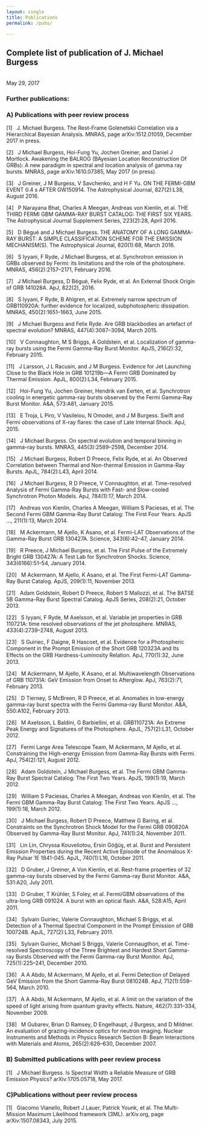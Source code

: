 ```yaml
---
layout: single
title: Publications
permalink: /pubs/

---
```




<head><title>Complete list of publication of J. Michael Burgess</title> 
<meta http-equiv="Content-Type" content="text/html; charset=utf-8" /> 
<meta name="generator" content="TeX4ht (http://www.tug.org/tex4ht/)" /> 
<meta name="originator" content="TeX4ht (http://www.tug.org/tex4ht/)" /> 
<!-- xhtml,mathml,charset=utf-8,html --> 
<meta name="src" content="pubs.tex" /> 
<link rel="stylesheet" type="text/css" href="pubs.css" /> 
</head><body 
>
   <div class="maketitle">
                                                                                     
                                                                                     
                                                                                     
                                                                                     

<h2 class="titleHead">Complete list of publication of J. Michael Burgess</h2>
<div class="author" ></div><br />
<div class="date" ><span 
class="cmr-12">May 29, 2017</span></div>
   </div>
   <h3 class="likesectionHead"><a 
 id="x1-1000"></a>Further publications:</h3>
<!--l. 1--><p class="noindent" >
</p>
   <h3 class="likesectionHead"><a 
 id="x1-2000"></a>A) Publications with peer review process</h3>
<!--l. 1--><p class="noindent" >
   </p><div class="thebibliography">
   <p class="bibitem" ><span class="biblabel">
 [1]<span class="bibsp">   </span></span><a 
 id="XBurgess:2015"></a>J. Michael  Burgess.    The  Rest-Frame  Golenetskii  Correlation  via  a  Hierarchical
   Bayesian Analysis. <span 
class="cmti-10x-x-109">MNRAS</span>, page arXiv:1512.01059, December 2017 in press.
   </p>
   <p class="bibitem" ><span class="biblabel">
 [2]<span class="bibsp">   </span></span><a 
 id="XBurgess:2016"></a>J Michael Burgess, Hoi-Fung Yu, Jochen Greiner, and Daniel J Mortlock. Awakening
   the BALROG (BAyesian Location Reconstruction Of GRBs): A new paradigm in spectral
   and location analysis of gamma ray bursts. <span 
class="cmti-10x-x-109">MNRAS</span>, page arXiv:1610.07385, May 2017 (in
   press).
   </p>
   <p class="bibitem" ><span class="biblabel">
 [3]<span class="bibsp">   </span></span><a 
 id="XGreiner:2016kv"></a>J Greiner, J M Burgess, V Savchenko, and H F Yu. ON THE FERMI-GBM EVENT
   0.4 s AFTER GW150914. <span 
class="cmti-10x-x-109">The Astrophysical Journal</span>, 827(2):L38, August 2016.
   </p>
   <p class="bibitem" ><span class="biblabel">
 [4]<span class="bibsp">   </span></span><a 
 id="XBhat:2016gp"></a>P Narayana  Bhat,  Charles A  Meegan,  Andreas  von  Kienlin,  et al.   THE  THIRD
   FERMI  GBM  GAMMA-RAY  BURST  CATALOG:  THE  FIRST  SIX  YEARS.    <span 
class="cmti-10x-x-109">The</span>
   <span 
class="cmti-10x-x-109">Astrophysical Journal Supplement Series</span>, 223(2):28, April 2016.
                                                                                     
                                                                                     
   </p>
   <p class="bibitem" ><span class="biblabel">
 [5]<span class="bibsp">   </span></span><a 
 id="XBegue:2016fo"></a>D Bégué and J Michael Burgess.  THE ANATOMY OF A LONG GAMMA-RAY
   BURST:
   A SIMPLE CLASSIFICATION SCHEME FOR THE EMISSION MECHANISM(S). <span 
class="cmti-10x-x-109">The</span>
   <span 
class="cmti-10x-x-109">Astrophysical Journal</span>, 820(1):68, March 2016.
   </p>
   <p class="bibitem" ><span class="biblabel">
 [6]<span class="bibsp">   </span></span><a 
 id="X2016MNRAS.456.2157I"></a>S Iyyani, F Ryde, J Michael Burgess, et al. Synchrotron emission in GRBs observed
   by Fermi: its limitations and the role of the photosphere.   <span 
class="cmti-10x-x-109">MNRAS</span>, 456(2):2157–2171,
   February 2016.
   </p>
   <p class="bibitem" ><span class="biblabel">
 [7]<span class="bibsp">   </span></span><a 
 id="XBurgess:2015tx"></a>J Michael Burgess, D Bégué, Felix Ryde, et al. An External Shock Origin of GRB
   141028A. <span 
class="cmti-10x-x-109">ApJ</span>, 822(2), 2016.
   </p>
   <p class="bibitem" ><span class="biblabel">
 [8]<span class="bibsp">   </span></span><a 
 id="X2015MNRAS.450.1651I"></a>S Iyyani, F Ryde, B Ahlgren, et al.  Extremely narrow spectrum of GRB110920A:
   further evidence for localized, subphotospheric dissipation.  <span 
class="cmti-10x-x-109">MNRAS</span>, 450(2):1651–1663,
   June 2015.
   </p>
   <p class="bibitem" ><span class="biblabel">
 [9]<span class="bibsp">   </span></span><a 
 id="XBurgess:2015iy"></a>J Michael  Burgess  and  Felix  Ryde.   Are  GRB  blackbodies  an  artefact  of  spectral
   evolution? <span 
class="cmti-10x-x-109">MNRAS</span>, 447(4):3087–3094, March 2015.
   </p>
   <p class="bibitem" ><span class="biblabel">
 [10]<span class="bibsp">   </span></span><a 
 id="X2015ApJS..216...32C"></a>V Connaughton, M S Briggs, A Goldstein, et al.  Localization of gamma-ray bursts
   using the Fermi Gamma-Ray Burst Monitor. <span 
class="cmti-10x-x-109">ApJS</span>, 216(2):32, February 2015.
   </p>
   <p class="bibitem" ><span class="biblabel">
 [11]<span class="bibsp">   </span></span><a 
 id="XLarsson:2015"></a>J Larsson, J L Racusin, and J M Burgess. Evidence for Jet Launching Close to the
   Black Hole in GRB 101219b—A Fermi GRB Dominated by Thermal Emission.  <span 
class="cmti-10x-x-109">ApJL</span>,
   800(2):L34, February 2015.
   </p>
   <p class="bibitem" ><span class="biblabel">
 [12]<span class="bibsp">   </span></span><a 
 id="XYu:2015"></a>Hoi-Fung Yu, Jochen Greiner, Hendrik van Eerten, et al.   Synchrotron cooling in
   energetic gamma-ray bursts observed by the Fermi Gamma-Ray Burst Monitor.  <span 
class="cmti-10x-x-109">A&#x0026;A</span>,
   573:A81, January 2015.
                                                                                     
                                                                                     
   </p>
   <p class="bibitem" ><span class="biblabel">
 [13]<span class="bibsp">   </span></span><a 
 id="XTroja:2015"></a>E Troja,  L Piro,  V Vasileiou,  N Omodei,  and  J M  Burgess.    Swift  and  Fermi
   observations of X-ray ﬂares: the case of Late Internal Shock. <span 
class="cmti-10x-x-109">ApJ</span>, 2015.
   </p>
   <p class="bibitem" ><span class="biblabel">
 [14]<span class="bibsp">   </span></span><a 
 id="XBurgess:2014fl"></a>J Michael Burgess. On spectral evolution and temporal binning in gamma-ray bursts.
   <span 
class="cmti-10x-x-109">MNRAS</span>, 445(3):2589–2598, December 2014.
   </p>
   <p class="bibitem" ><span class="biblabel">
 [15]<span class="bibsp">   </span></span><a 
 id="XBurgess:2014hx"></a>J Michael Burgess, Robert D Preece, Felix Ryde, et al.  An Observed Correlation
   between Thermal and Non-thermal Emission in Gamma-Ray Bursts.  <span 
class="cmti-10x-x-109">ApJL</span>, 784(2):L43,
   April 2014.
   </p>
   <p class="bibitem" ><span class="biblabel">
 [16]<span class="bibsp">   </span></span><a 
 id="XBurgess:2014"></a>J Michael Burgess, R D Preece, V Connaughton, et al.  Time-resolved Analysis of
   Fermi Gamma-Ray Bursts with Fast- and Slow-cooled Synchrotron Photon Models.  <span 
class="cmti-10x-x-109">ApJ</span>,
   784(1):17, March 2014.
   </p>
   <p class="bibitem" ><span class="biblabel">
 [17]<span class="bibsp">   </span></span><a 
 id="XKienlin:2014"></a>Andreas von Kienlin, Charles A Meegan, William S Paciesas, et al. The Second Fermi
   GBM Gamma-Ray Burst Catalog: The First Four Years. <span 
class="cmti-10x-x-109">ApJS </span><span 
class="cmti-10x-x-109">…</span>, 211(1):13, March 2014.
   </p>
   <p class="bibitem" ><span class="biblabel">
 [18]<span class="bibsp">   </span></span><a 
 id="XAckermann:2014"></a>M Ackermann,  M Ajello,  K Asano,  et al.      Fermi-LAT  Observations  of  the
   Gamma-Ray Burst GRB 130427A. <span 
class="cmti-10x-x-109">Science</span>, 343(6):42–47, January 2014.
   </p>
   <p class="bibitem" ><span class="biblabel">
 [19]<span class="bibsp">   </span></span><a 
 id="XPreece:2014ho"></a>R Preece, J Michael Burgess, et al.  The First Pulse of the Extremely Bright GRB
   130427A: A Test Lab for Synchrotron Shocks. <span 
class="cmti-10x-x-109">Science</span>, 343(6166):51–54, January 2014.
   </p>
   <p class="bibitem" ><span class="biblabel">
 [20]<span class="bibsp">   </span></span><a 
 id="XAckermann:2013ia"></a>M Ackermann, M Ajello, K Asano, et al.  The First Fermi-LAT Gamma-Ray Burst
   Catalog. <span 
class="cmti-10x-x-109">ApJS</span>, 209(1):11, November 2013.
   </p>
   <p class="bibitem" ><span class="biblabel">
 [21]<span class="bibsp">   </span></span><a 
 id="XGoldstein:2013km"></a>Adam  Goldstein,  Robert D  Preece,  Robert S  Mallozzi,  et al.    The  BATSE  5B
   Gamma-Ray Burst Spectral Catalog. <span 
class="cmti-10x-x-109">ApJS Series</span>, 208(2):21, October 2013.
                                                                                     
                                                                                     
   </p>
   <p class="bibitem" ><span class="biblabel">
 [22]<span class="bibsp">   </span></span><a 
 id="XIyyani:2013"></a>S Iyyani, F Ryde, M Axelsson, et al. Variable jet properties in GRB 110721A: time
   resolved observations of the jet photosphere. <span 
class="cmti-10x-x-109">MNRAS</span>, 433(4):2739–2748, August 2013.
   </p>
   <p class="bibitem" ><span class="biblabel">
 [23]<span class="bibsp">   </span></span><a 
 id="XGuiriec:2013hl"></a>S Guiriec,  F Daigne,  R Hascoet,  et al.   Evidence  for  a  Photospheric  Component
   in  the  Prompt  Emission  of  the  Short  GRB 120323A  and  Its  Eﬀects  on  the  GRB
   Hardness-Luminosity Relation. <span 
class="cmti-10x-x-109">ApJ</span>, 770(1):32, June 2013.
   </p>
   <p class="bibitem" ><span class="biblabel">
 [24]<span class="bibsp">   </span></span><a 
 id="XAckermann:2013"></a>M Ackermann, M Ajello, K Asano, et al.   Multiwavelength Observations of GRB
   110731A: GeV Emission from Onset to Afterglow. <span 
class="cmti-10x-x-109">ApJ</span>, 763(2):71, February 2013.
   </p>
   <p class="bibitem" ><span class="biblabel">
 [25]<span class="bibsp">   </span></span><a 
 id="XTierney:2013"></a>D Tierney, S McBreen, R D Preece, et al. Anomalies in low-energy gamma-ray burst
   spectra with the Fermi Gamma-ray Burst Monitor. <span 
class="cmti-10x-x-109">A&#x0026;A</span>, 550:A102, February 2013.
   </p>
   <p class="bibitem" ><span class="biblabel">
 [26]<span class="bibsp">   </span></span><a 
 id="XAxelsson:2012"></a>M Axelsson, L Baldini, G Barbiellini, et al. GRB110721A: An Extreme Peak Energy
   and Signatures of the Photosphere. <span 
class="cmti-10x-x-109">ApJL</span>, 757(2):L31, October 2012.
   </p>
   <p class="bibitem" ><span class="biblabel">
 [27]<span class="bibsp">   </span></span><a 
 id="XTeam:2012"></a>Fermi Large Area Telescope Team, M Ackermann, M Ajello, et al. Constraining the
   High-energy Emission from Gamma-Ray Bursts with Fermi. <span 
class="cmti-10x-x-109">ApJ</span>, 754(2):121, August 2012.
   </p>
   <p class="bibitem" ><span class="biblabel">
 [28]<span class="bibsp">   </span></span><a 
 id="XGoldstein:2012go"></a>Adam  Goldstein,  J Michael  Burgess,  et al.   The  Fermi  GBM  Gamma-Ray  Burst
   Spectral Catalog: The First Two Years. <span 
class="cmti-10x-x-109">ApJS</span>, 199(1):19, March 2012.
   </p>
   <p class="bibitem" ><span class="biblabel">
 [29]<span class="bibsp">   </span></span><a 
 id="XPaciesas:2012"></a>William S Paciesas, Charles A Meegan, Andreas von Kienlin, et al. The Fermi GBM
   Gamma-Ray Burst Catalog: The First Two Years. <span 
class="cmti-10x-x-109">ApJS </span><span 
class="cmti-10x-x-109">…</span>, 199(1):18, March 2012.
   </p>
   <p class="bibitem" ><span class="biblabel">
 [30]<span class="bibsp">   </span></span><a 
 id="XBurgess:2011"></a>J Michael Burgess, Robert D Preece, Matthew G Baring, et al.  Constraints on the
   Synchrotron Shock Model for the Fermi GRB 090820A Observed by Gamma-Ray Burst
   Monitor. <span 
class="cmti-10x-x-109">ApJ</span>, 741(1):24, November 2011.
                                                                                     
                                                                                     
   </p>
   <p class="bibitem" ><span class="biblabel">
 [31]<span class="bibsp">   </span></span><a 
 id="XLin:2011"></a>Lin Lin, Chryssa Kouveliotou, Ersin Göǧüş, et al. Burst and Persistent Emission
   Properties during the Recent Active Episode of the Anomalous X-Ray Pulsar 1E 1841-045.
   <span 
class="cmti-10x-x-109">ApJL</span>, 740(1):L16, October 2011.
   </p>
   <p class="bibitem" ><span class="biblabel">
 [32]<span class="bibsp">   </span></span><a 
 id="XGruber:2011a"></a>D Gruber, J Greiner, A Von Kienlin, et al. Rest-frame properties of 32 gamma-ray
   bursts observed by the Fermi Gamma-ray Burst Monitor. <span 
class="cmti-10x-x-109">A&#x0026;A</span>, 531:A20, July 2011.
   </p>
   <p class="bibitem" ><span class="biblabel">
 [33]<span class="bibsp">   </span></span><a 
 id="XGruber:2011"></a>D Gruber, T Krühler, S Foley, et al.  Fermi/GBM observations of the ultra-long
   GRB 091024. A burst with an optical ﬂash. <span 
class="cmti-10x-x-109">A&#x0026;A</span>, 528:A15, April 2011.
   </p>
   <p class="bibitem" ><span class="biblabel">
 [34]<span class="bibsp">   </span></span><a 
 id="XGuiriec:2011jr"></a>Sylvain Guiriec, Valerie Connaughton, Michael S Briggs, et al. Detection of a Thermal
   Spectral Component in the Prompt Emission of GRB 100724B. <span 
class="cmti-10x-x-109">ApJL</span>, 727(2):L33, February
   2011.
   </p>
   <p class="bibitem" ><span class="biblabel">
 [35]<span class="bibsp">   </span></span><a 
 id="XGuiriec:2010"></a>Sylvain  Guiriec,  Michael S  Briggs,  Valerie  Connaugthon,  et al.    Time-resolved
   Spectroscopy of the Three Brightest and Hardest Short Gamma-ray Bursts Observed with
   the Fermi Gamma-ray Burst Monitor. <span 
class="cmti-10x-x-109">ApJ</span>, 725(1):225–241, December 2010.
   </p>
   <p class="bibitem" ><span class="biblabel">
 [36]<span class="bibsp">   </span></span><a 
 id="XAbdo:2010"></a>A A Abdo, M Ackermann, M Ajello, et al. Fermi Detection of Delayed GeV Emission
   from the Short Gamma-Ray Burst 081024B. <span 
class="cmti-10x-x-109">ApJ</span>, 712(1):558–564, March 2010.
   </p>
   <p class="bibitem" ><span class="biblabel">
 [37]<span class="bibsp">   </span></span><a 
 id="XAbdo:2009"></a>A A Abdo, M Ackermann, M Ajello, et al. A limit on the variation of the speed of
   light arising from quantum gravity eﬀects. <span 
class="cmti-10x-x-109">Nature</span>, 462(7):331–334, November 2009.
   </p>
   <p class="bibitem" ><span class="biblabel">
 [38]<span class="bibsp">   </span></span><a 
 id="XGubarev:2007hn"></a>M Gubarev,  Brian D  Ramsey,  D Engelhaupt,  J Burgess,  and  D Mildner.    An
   evaluation  of  grazing-incidence  optics  for  neutron  imaging.   <span 
class="cmti-10x-x-109">Nuclear  Instruments  and</span>
   <span 
class="cmti-10x-x-109">Methods in Physics Research Section B: Beam Interactions with Materials and Atoms</span>,
   265(2):626–630, December 2007.
</p>
   </div>
                                                                                     
                                                                                     
<!--l. 1--><p class="noindent" >
</p>
   <h3 class="likesectionHead"><a 
 id="x1-3000"></a>B) Submitted publications with peer review process</h3>
<!--l. 1--><p class="noindent" >
    </p><div class="thebibliography">
    <p class="bibitem" ><span class="biblabel">
  [1]<span class="bibsp">   </span></span><a 
 id="XBurgess:2017wp"></a>J Michael Burgess. Is Spectral Width a Reliable Measure of GRB Emission Physics?
    <span 
class="cmti-10x-x-109">arXiv:1705.05718</span>, May 2017.
</p>
    </div>
<!--l. 1--><p class="noindent" >
</p>
   <h3 class="likesectionHead"><a 
 id="x1-4000"></a> C)Publications without peer review process</h3>
<!--l. 1--><p class="noindent" >
   </p><div class="thebibliography">
   <p class="bibitem" ><span class="biblabel">
 [1]<span class="bibsp">   </span></span><a 
 id="X2015arXiv150708343V"></a>Giacomo Vianello, Robert J Lauer, Patrick Younk, et al. The Multi-Mission Maximum
   Likelihood framework (3ML). <span 
class="cmti-10x-x-109">arXiv.org</span>, page arXiv:1507.08343, July 2015.
</p>
   </div>
    
</body>

                                                                                     


